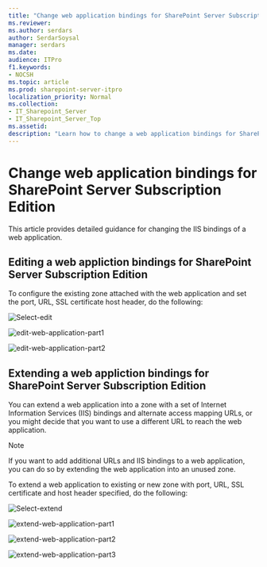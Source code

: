 ```yaml
---
title: "Change web application bindings for SharePoint Server Subscription Edition"
ms.reviewer: 
ms.author: serdars
author: SerdarSoysal
manager: serdars
ms.date: 
audience: ITPro
f1.keywords:
- NOCSH
ms.topic: article
ms.prod: sharepoint-server-itpro
localization_priority: Normal
ms.collection:
- IT_Sharepoint_Server
- IT_Sharepoint_Server_Top
ms.assetid: 
description: "Learn how to change a web application bindings for SharePoint Server."
---
```


# Change web application bindings for SharePoint Server Subscription Edition

This article provides detailed guidance for changing the IIS bindings of a web application.

## Editing a web appliction bindings for SharePoint Server Subscription Edition

To configure the existing zone attached with the web application and set the port, URL, SSL certificate host header, do the following:

![Select-edit](../SharePointServer/media/extend-exit.PNG)

![edit-web-application-part1](../SharePointServer/media/edit2.PNG)

![edit-web-application-part2](../SharePointServer/media/edit3.PNG)

## Extending a web appliction bindings for SharePoint Server Subscription Edition

You can extend a web application into a zone with a set of Internet Information Services (IIS) bindings and alternate access mapping URLs, or you might decide that you want to use a different URL to reach the web application.

> [!NOTE]
> If you want to add additional URLs and IIS bindings to a web application, you can do so by extending the web application into an unused zone. 

To extend a web application to existing or new zone with port, URL, SSL certificate and host header specified, do the following:

![Select-extend](../SharePointServer/media/extend-exit.PNG)

![extend-web-application-part1](../SharePointServer/media/extend2.PNG)

![extend-web-application-part2](../SharePointServer/media/extend3.PNG)

![extend-web-application-part3](../SharePointServer/media/extend4.PNG)
